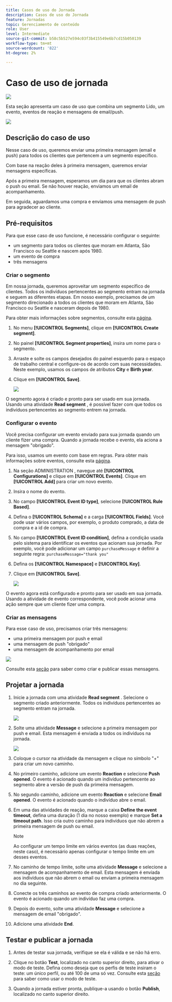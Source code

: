 ```yaml
---
title: Casos de uso do Jornada
description: Casos de uso do Jornada
feature: Jornadas
topic: Gerenciamento de conteúdo
role: User
level: Intermediate
source-git-commit: b58c5b527e594c03f3b415549e6b7cd15b050139
workflow-type: tm+mt
source-wordcount: '822'
ht-degree: 2%

---
```


# Caso de uso de jornada

![](../assets/do-not-localize/badge.png)

Esta seção apresenta um caso de uso que combina um segmento Lido, um evento, eventos de reação e mensagens de email/push.

![](../assets/jo-uc1.png)

## Descrição do caso de uso

Nesse caso de uso, queremos enviar uma primeira mensagem (email e push) para todos os clientes que pertencem a um segmento específico.

Com base na reação deles à primeira mensagem, queremos enviar mensagens específicas.

Após a primeira mensagem, esperamos um dia para que os clientes abram o push ou email. Se não houver reação, enviamos um email de acompanhamento.

Em seguida, aguardamos uma compra e enviamos uma mensagem de push para agradecer ao cliente.

## Pré-requisitos

Para que esse caso de uso funcione, é necessário configurar o seguinte:

* um segmento para todos os clientes que moram em Atlanta, São Francisco ou Seattle e nascem após 1980.
* um evento de compra
* três mensagens

### Criar o segmento

Em nossa jornada, queremos aproveitar um segmento específico de clientes. Todos os indivíduos pertencentes ao segmento entram na jornada e seguem as diferentes etapas. Em nosso exemplo, precisamos de um segmento direcionado a todos os clientes que moram em Atlanta, São Francisco ou Seattle e nasceram depois de 1980.

Para obter mais informações sobre segmentos, consulte esta [página](../segment/about-segments.md).

1. No menu **[!UICONTROL Segments]**, clique em **[!UICONTROL Create segment]**.

1. No painel **[!UICONTROL Segment properties]**, insira um nome para o segmento.

1. Arraste e solte os campos desejados do painel esquerdo para o espaço de trabalho central e configure-os de acordo com suas necessidades. Neste exemplo, usamos os campos de atributos **City** e **Birth year**.

1. Clique em **[!UICONTROL Save]**.

   ![](../assets/add-attributes.png)

O segmento agora é criado e pronto para ser usado em sua jornada. Usando uma atividade **Read segment** , é possível fazer com que todos os indivíduos pertencentes ao segmento entrem na jornada.

### Configurar o evento

Você precisa configurar um evento enviado para sua jornada quando um cliente fizer uma compra. Quando a jornada recebe o evento, ela aciona a mensagem &quot;obrigado&quot;.

Para isso, usamos um evento com base em regras. Para obter mais informações sobre eventos, consulte esta [página](../event/about-events.md).

1. Na seção ADMINISTRATION , navegue até **[!UICONTROL Configurations]** e clique em **[!UICONTROL Events]**. Clique em **[!UICONTROL Add]** para criar um novo evento.

1. Insira o nome do evento.

1. No campo **[!UICONTROL Event ID type]**, selecione **[!UICONTROL Rule Based]**.

1. Defina o **[!UICONTROL Schema]** e a carga **[!UICONTROL Fields]**. Você pode usar vários campos, por exemplo, o produto comprado, a data de compra e a id de compra.

1. No campo **[!UICONTROL Event ID condition]**, defina a condição usada pelo sistema para identificar os eventos que acionam sua jornada. Por exemplo, você pode adicionar um campo `purchaseMessage` e definir a seguinte regra: `purchaseMessage="thank you"`

1. Defina os **[!UICONTROL Namespace]** e **[!UICONTROL Key]**.

1. Clique em **[!UICONTROL Save]**.

   ![](../assets/jo-uc2.png)

O evento agora está configurado e pronto para ser usado em sua jornada. Usando a atividade de evento correspondente, você pode acionar uma ação sempre que um cliente fizer uma compra.

### Criar as mensagens

Para esse caso de uso, precisamos criar três mensagens:

* uma primeira mensagem por push e email
* uma mensagem de push &quot;obrigado&quot;
* uma mensagem de acompanhamento por email

![](../assets/jo-uc3.png)

Consulte esta [seção](../segment/about-segments.md) para saber como criar e publicar essas mensagens.

## Projetar a jornada

1. Inicie a jornada com uma atividade **Read segment** . Selecione o segmento criado anteriormente. Todos os indivíduos pertencentes ao segmento entram na jornada.

   ![](../assets/jo-uc4.png)

1. Solte uma atividade **Message** e selecione a primeira mensagem por push e email. Esta mensagem é enviada a todos os indivíduos na jornada.

   ![](../assets/jo-uc5.png)

1. Coloque o cursor na atividade da mensagem e clique no símbolo &quot;+&quot; para criar um novo caminho.

1. No primeiro caminho, adicione um evento **Reaction** e selecione **Push opened**. O evento é acionado quando um indivíduo pertencente ao segmento abre a versão de push da primeira mensagem.

1. No segundo caminho, adicione um evento **Reaction** e selecione **Email opened**. O evento é acionado quando o indivíduo abre o email.

1. Em uma das atividades de reação, marque a caixa **Define the event timeout**, defina uma duração (1 dia no nosso exemplo) e marque **Set a timeout path**. Isso cria outro caminho para indivíduos que não abrem a primeira mensagem de push ou email.

   >[!NOTE]
   >
   >Ao configurar um tempo limite em vários eventos (as duas reações, neste caso), é necessário apenas configurar o tempo limite em um desses eventos.

1. No caminho de tempo limite, solte uma atividade **Message** e selecione a mensagem de acompanhamento de email. Esta mensagem é enviada aos indivíduos que não abrem o email ou enviam a primeira mensagem no dia seguinte.

1. Conecte os três caminhos ao evento de compra criado anteriormente. O evento é acionado quando um indivíduo faz uma compra.

1. Depois do evento, solte uma atividade **Message** e selecione a mensagem de email &quot;obrigado&quot;.

1. Adicione uma atividade **End**.

## Testar e publicar a jornada

1. Antes de testar sua jornada, verifique se ela é válida e se não há erro.

1. Clique no botão **Test**, localizado no canto superior direito, para ativar o modo de teste. Defina como deseja que os perfis de teste insiram o teste: um único perfil, ou até 100 de uma só vez. Consulte esta [seção](testing-the-journey.md) para saber como usar o modo de teste.

1. Quando a jornada estiver pronta, publique-a usando o botão **Publish**, localizado no canto superior direito.
